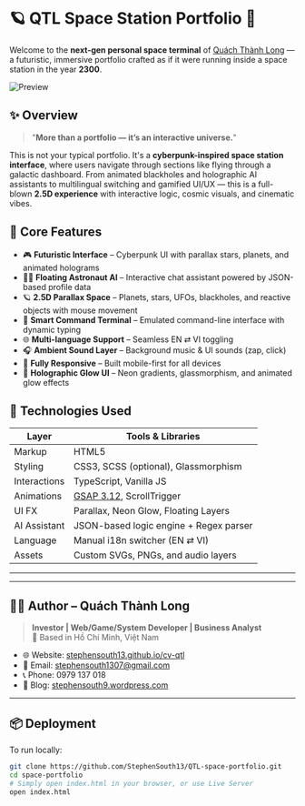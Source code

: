 # 🪐 QTL Space Station Portfolio 🚀

Welcome to the **next-gen personal space terminal** of [Quách Thành Long](https://stephensouth13.github.io/cv-qtl/) — a futuristic, immersive portfolio crafted as if it were running inside a space station in the year **2300**.

![Preview](![image](https://github.com/user-attachments/assets/5e6c5502-24fe-4335-bd40-b2265dac757d)
)

## ✨ Overview

> "**More than a portfolio — it’s an interactive universe.**"

This is not your typical portfolio. It's a **cyberpunk-inspired space station interface**, where users navigate through sections like flying through a galactic dashboard. From animated blackholes and holographic AI assistants to multilingual switching and gamified UI/UX — this is a full-blown **2.5D experience** with interactive logic, cosmic visuals, and cinematic vibes.

## 🚀 Core Features

- 🎮 **Futuristic Interface** – Cyberpunk UI with parallax stars, planets, and animated holograms
- 🧑‍🚀 **Floating Astronaut AI** – Interactive chat assistant powered by JSON-based profile data
- 🪐 **2.5D Parallax Space** – Planets, stars, UFOs, blackholes, and reactive objects with mouse movement
- 🧠 **Smart Command Terminal** – Emulated command-line interface with dynamic typing
- 🌐 **Multi-language Support** – Seamless EN ⇄ VI toggling
- 🎧 **Ambient Sound Layer** – Background music & UI sounds (zap, click)
- 📱 **Fully Responsive** – Built mobile-first for all devices
- 🎨 **Holographic Glow UI** – Neon gradients, glassmorphism, and animated glow effects

## 🧩 Technologies Used

| Layer          | Tools & Libraries                     |
|---------------|----------------------------------------|
| Markup        | HTML5                                  |
| Styling       | CSS3, SCSS (optional), Glassmorphism   |
| Interactions  | TypeScript, Vanilla JS                 |
| Animations    | [GSAP 3.12](https://greensock.com/gsap/), ScrollTrigger |
| UI FX         | Parallax, Neon Glow, Floating Layers   |
| AI Assistant  | JSON-based logic engine + Regex parser |
| Language      | Manual i18n switcher (EN ⇄ VI)         |
| Assets        | Custom SVGs, PNGs, and audio layers    |

---


---

## 🧑‍💻 Author – Quách Thành Long

> **Investor | Web/Game/System Developer | Business Analyst**  
> 📍 Based in Hồ Chí Minh, Việt Nam

- 🌐 Website: [stephensouth13.github.io/cv-qtl](https://stephensouth13.github.io/cv-qtl/)
- 📧 Email: stephensouth1307@gmail.com
- 📞 Phone: 0979 137 018
- 📝 Blog: [stephensouth9.wordpress.com](https://stephensouth9.wordpress.com)

---

## 📦 Deployment

To run locally:

```bash
git clone https://github.com/StephenSouth13/QTL-space-portfolio.git
cd space-portfolio
# Simply open index.html in your browser, or use Live Server
open index.html
